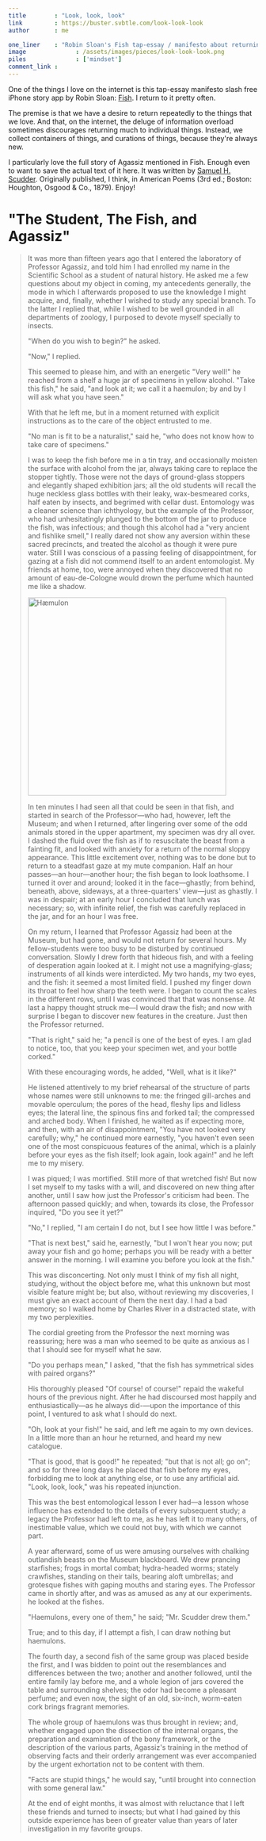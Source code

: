 ```yaml
---
title        : "Look, look, look"
link         : https://buster.svbtle.com/look-look-look
author       : me

one_liner    : "Robin Sloan's Fish tap-essay / manifesto about returning to things we love."
image			   : /assets/images/pieces/look-look-look.png
piles			   : ['mindset']
comment_link : 
---
```


One of the things I love on the internet is this tap-essay manifesto slash free iPhone story app by Robin Sloan: [Fish](http://robinsloan.com/fish). I return to it pretty often.

The premise is that we have a desire to return repeatedly to the things that we love. And that, on the internet, the deluge of information overload sometimes discourages returning much to individual things. Instead, we collect containers of things, and curations of things, because they're always new.

I particularly love the full story of Agassiz mentioned in Fish. Enough even to want to save the actual text of it here. It was written by [Samuel H. Scudder](http://en.wikipedia.org/wiki/Samuel_Hubbard_Scudder). Originally published, I think, in American Poems (3rd ed.; Boston: Houghton, Osgood & Co., 1879).   Enjoy!

"The Student, The Fish, and Agassiz"
==============================

> It was more than fifteen years ago that I entered the laboratory of Professor Agassiz, and told him I had enrolled my name in the Scientific School as a student of natural history. He asked me a few questions about my object in coming, my antecedents generally, the mode in which I afterwards proposed to use the knowledge I might acquire, and, finally, whether I wished to study any special branch. To the latter I replied that, while I wished to be well grounded in all departments of zoology, I purposed to devote myself specially to insects.
> 
> "When do you wish to begin?" he asked.
> 
> "Now," I replied.
> 
> This seemed to please him, and with an energetic "Very well!" he reached from a shelf a huge jar of specimens in yellow alcohol. "Take this fish," he said, "and look at it; we call it a haemulon; by and by I will ask what you have seen."
> 
> With that he left me, but in a moment returned with explicit instructions as to the care of the object entrusted to me.
> 
> "No man is fit to be a naturalist," said he, "who does not know how to take care of specimens."
> 
> I was to keep the fish before me in a tin tray, and occasionally moisten the surface with alcohol from the jar, always taking care to replace the stopper tightly. Those were not the days of ground-glass stoppers and elegantly shaped exhibition jars; all the old students will recall the huge neckless glass bottles with their leaky, wax-besmeared corks, half eaten by insects, and begrimed with cellar dust. Entomology was a cleaner science than ichthyology, but the example of the Professor, who had unhesitatingly plunged to the bottom of the jar to produce the fish, was infectious; and though this alcohol had a "very ancient and fishlike smell," I really dared not show any aversion within these sacred precincts, and treated the alcohol as though it were pure water. Still I was conscious of a passing feeling of disappointment, for gazing at a fish did not commend itself to an ardent entomologist. My friends at home, too, were annoyed when they discovered that no amount of eau-de-Cologne would drown the perfume which haunted me like a shadow.
> 
> <img src="https://upload.wikimedia.org/wikipedia/commons/5/51/Haemulon_album.jpg" width="400" alt="Hæmulon" />
> 
> In ten minutes I had seen all that could be seen in that fish, and started in search of the Professor—who had, however, left the Museum; and when I returned, after lingering over some of the odd animals stored in the upper apartment, my specimen was dry all over. I dashed the fluid over the fish as if to resuscitate the beast from a fainting fit, and looked with anxiety for a return of the normal sloppy appearance. This little excitement over, nothing was to be done but to return to a steadfast gaze at my mute companion. Half an hour passes—an hour—another hour; the fish began to look loathsome. I turned it over and around; looked it in the face—ghastly; from behind, beneath, above, sideways, at a three-quarters' view—just as ghastly. I was in despair; at an early hour I concluded that lunch was necessary; so, with infinite relief, the fish was carefully replaced in the jar, and for an hour I was free.
> 
> On my return, I learned that Professor Agassiz had been at the Museum, but had gone, and would not return for several hours. My fellow-students were too busy to be disturbed by continued conversation. Slowly I drew forth that hideous fish, and with a feeling of desperation again looked at it. I might not use a magnifying-glass; instruments of all kinds were interdicted. My two hands, my two eyes, and the fish: it seemed a most limited field. I pushed my finger down its throat to feel how sharp the teeth were. I began to count the scales in the different rows, until I was convinced that that was nonsense. At last a happy thought struck me—I would draw the fish; and now with surprise I began to discover new features in the creature. Just then the Professor returned.
> 
> "That is right," said he; "a pencil is one of the best of eyes. I am glad to notice, too, that you keep your specimen wet, and your bottle corked."
> 
> With these encouraging words, he added, "Well, what is it like?"
> 
> He listened attentively to my brief rehearsal of the structure of parts whose names were still unknowns to me: the fringed gill-arches and movable operculum; the pores of the head, fleshy lips and lidless eyes; the lateral line, the spinous fins and forked tail; the compressed and arched body. When I finished, he waited as if expecting more, and then, with an air of disappointment, "You have not looked very carefully; why," he continued more earnestly, "you haven't even seen one of the most conspicuous features of the animal, which is a plainly before your eyes as the fish itself; look again, look again!" and he left me to my misery.
> 
> I was piqued; I was mortified. Still more of that wretched fish! But now I set myself to my tasks with a will, and discovered on new thing after another, until I saw how just the Professor's criticism had been. The afternoon passed quickly; and when, towards its close, the Professor inquired, "Do you see it yet?"
> 
> "No," I replied, "I am certain I do not, but I see how little I was before."
> 
> "That is next best," said he, earnestly, "but I won't hear you now; put away your fish and go home; perhaps you will be ready with a better answer in the morning. I will examine you before you look at the fish."
> 
> This was disconcerting. Not only must I think of my fish all night, studying, without the object before me, what this unknown but most visible feature might be; but also, without reviewing my discoveries, I must give an exact account of them the next day. I had a bad memory; so I walked home by Charles River in a distracted state, with my two perplexities.
> 
> The cordial greeting from the Professor the next morning was reassuring; here was a man who seemed to be quite as anxious as I that I should see for myself what he saw.
> 
> "Do you perhaps mean," I asked, "that the fish has symmetrical sides with paired organs?"
> 
> His thoroughly pleased "Of course! of course!" repaid the wakeful hours of the previous night. After he had discoursed most happily and enthusiastically—as he always did-—upon the importance of this point, I ventured to ask what I should do next.
> 
> "Oh, look at your fish!" he said, and left me again to my own devices. In a little more than an hour he returned, and heard my new catalogue.
> 
> "That is good, that is good!" he repeated; "but that is not all; go on"; and so for three long days he placed that fish before my eyes, forbidding me to look at anything else, or to use any artificial aid. "Look, look, look," was his repeated injunction.
> 
> This was the best entomological lesson I ever had—a lesson whose influence has extended to the details of every subsequent study; a legacy the Professor had left to me, as he has left it to many others, of inestimable value, which we could not buy, with which we cannot part.
> 
> A year afterward, some of us were amusing ourselves with chalking outlandish beasts on the Museum blackboard. We drew prancing starfishes; frogs in mortal combat; hydra-headed worms; stately crawfishes, standing on their tails, bearing aloft umbrellas; and grotesque fishes with gaping mouths and staring eyes. The Professor came in shortly after, and was as amused as any at our experiments. he looked at the fishes.
> 
> "Haemulons, every one of them," he said; "Mr. Scudder drew them."
> 
> True; and to this day, if I attempt a fish, I can draw nothing but haemulons.
> 
> The fourth day, a second fish of the same group was placed beside the first, and I was bidden to point out the resemblances and differences between the two; another and another followed, until the entire family lay before me, and a whole legion of jars covered the table and surrounding shelves; the odor had become a pleasant perfume; and even now, the sight of an old, six-inch, worm-eaten cork brings fragrant memories.
> 
> The whole group of haemulons was thus brought in review; and, whether engaged upon the dissection of the internal organs, the preparation and examination of the bony framework, or the description of the various parts, Agassiz's training in the method of observing facts and their orderly arrangement was ever accompanied by the urgent exhortation not to be content with them.
> 
> "Facts are stupid things," he would say, "until brought into connection with some general law."
> 
> At the end of eight months, it was almost with reluctance that I left these friends and turned to insects; but what I had gained by this outside experience has been of greater value than years of later investigation in my favorite groups.